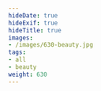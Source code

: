 ```yaml
---
hideDate: true
hideExif: true
hideTitle: true
images:
- /images/630-beauty.jpg
tags:
- all
- beauty
weight: 630
---
```

